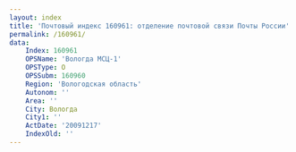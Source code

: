 ```yaml
---
layout: index
title: 'Почтовый индекс 160961: отделение почтовой связи Почты России'
permalink: /160961/
data:
    Index: 160961
    OPSName: 'Вологда МСЦ-1'
    OPSType: О
    OPSSubm: 160960
    Region: 'Вологодская область'
    Autonom: ''
    Area: ''
    City: Вологда
    City1: ''
    ActDate: '20091217'
    IndexOld: ''
---
```

